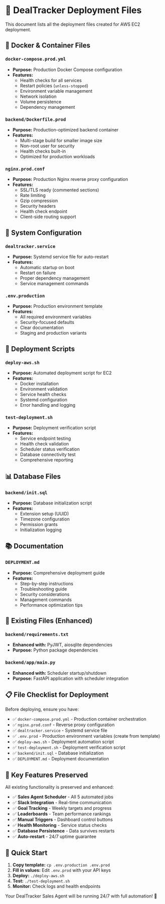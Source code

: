 # 📁 DealTracker Deployment Files

This document lists all the deployment files created for AWS EC2 deployment.

## 🐳 Docker & Container Files

### `docker-compose.prod.yml`

- **Purpose:** Production Docker Compose configuration
- **Features:**
  - Health checks for all services
  - Restart policies (`unless-stopped`)
  - Environment variable management
  - Network isolation
  - Volume persistence
  - Dependency management

### `backend/Dockerfile.prod`

- **Purpose:** Production-optimized backend container
- **Features:**
  - Multi-stage build for smaller image size
  - Non-root user for security
  - Health checks built-in
  - Optimized for production workloads

### `nginx.prod.conf`

- **Purpose:** Production Nginx reverse proxy configuration
- **Features:**
  - SSL/TLS ready (commented sections)
  - Rate limiting
  - Gzip compression
  - Security headers
  - Health check endpoint
  - Client-side routing support

## 🔧 System Configuration

### `dealtracker.service`

- **Purpose:** Systemd service file for auto-restart
- **Features:**
  - Automatic startup on boot
  - Restart on failure
  - Proper dependency management
  - Service management commands

### `.env.production`

- **Purpose:** Production environment template
- **Features:**
  - All required environment variables
  - Security-focused defaults
  - Clear documentation
  - Staging and production variants

## 🚀 Deployment Scripts

### `deploy-aws.sh`

- **Purpose:** Automated deployment script for EC2
- **Features:**
  - Docker installation
  - Environment validation
  - Service health checks
  - Systemd configuration
  - Error handling and logging

### `test-deployment.sh`

- **Purpose:** Deployment verification script
- **Features:**
  - Service endpoint testing
  - Health check validation
  - Scheduler status verification
  - Database connectivity test
  - Comprehensive reporting

## 📊 Database Files

### `backend/init.sql`

- **Purpose:** Database initialization script
- **Features:**
  - Extension setup (UUID)
  - Timezone configuration
  - Permission grants
  - Initialization logging

## 📚 Documentation

### `DEPLOYMENT.md`

- **Purpose:** Comprehensive deployment guide
- **Features:**
  - Step-by-step instructions
  - Troubleshooting guide
  - Security considerations
  - Management commands
  - Performance optimization tips

## 🔄 Existing Files (Enhanced)

### `backend/requirements.txt`

- **Enhanced with:** PyJWT, aiosqlite dependencies
- **Purpose:** Python package dependencies

### `backend/app/main.py`

- **Enhanced with:** Scheduler startup/shutdown
- **Purpose:** FastAPI application with scheduler integration

## 📋 File Checklist for Deployment

Before deploying, ensure you have:

- ✅ `docker-compose.prod.yml` - Production container orchestration
- ✅ `nginx.prod.conf` - Reverse proxy configuration
- ✅ `dealtracker.service` - Systemd service file
- ✅ `.env.prod` - Production environment variables (create from template)
- ✅ `deploy-aws.sh` - Deployment automation script
- ✅ `test-deployment.sh` - Deployment verification script
- ✅ `backend/init.sql` - Database initialization
- ✅ `DEPLOYMENT.md` - Deployment documentation

## 🎯 Key Features Preserved

All existing functionality is preserved and enhanced:

- ✅ **Sales Agent Scheduler** - All 5 automated jobs
- ✅ **Slack Integration** - Real-time communication
- ✅ **Goal Tracking** - Weekly targets and progress
- ✅ **Leaderboards** - Team performance rankings
- ✅ **Manual Triggers** - Dashboard control buttons
- ✅ **Health Monitoring** - Service status checks
- ✅ **Database Persistence** - Data survives restarts
- ✅ **Auto-restart** - 24/7 uptime guarantee

## 🚀 Quick Start

1. **Copy template:** `cp .env.production .env.prod`
2. **Fill in values:** Edit `.env.prod` with your API keys
3. **Deploy:** `./deploy-aws.sh`
4. **Test:** `./test-deployment.sh`
5. **Monitor:** Check logs and health endpoints

Your DealTracker Sales Agent will be running 24/7 with full automation! 🎉

